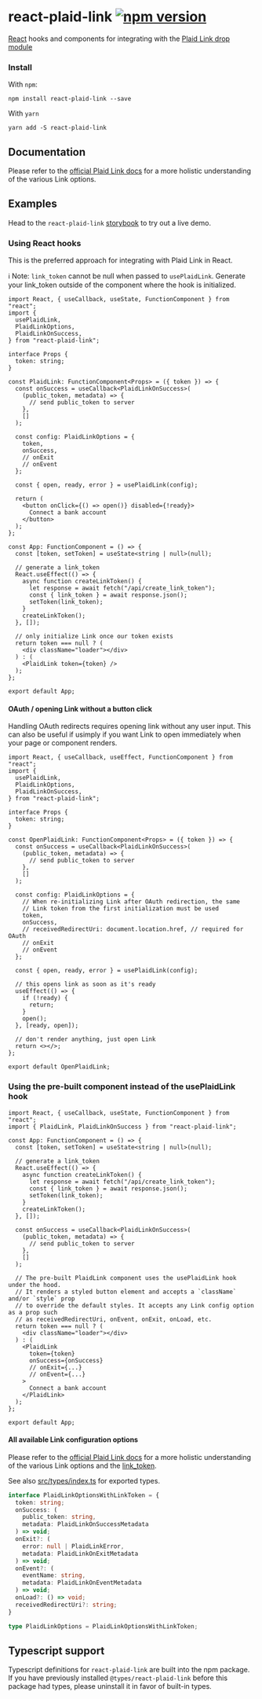 # react-plaid-link [![npm version](https://badge.fury.io/js/react-plaid-link.svg)](http://badge.fury.io/js/react-plaid-link)

[React](https://facebook.github.io/react/) hooks and components for
integrating with the [Plaid Link drop module](https://blog.plaid.com/plaid-link/)

### Install

With `npm`:

```
npm install react-plaid-link --save
```

With `yarn`

```
yarn add -S react-plaid-link
```

## Documentation

Please refer to the [official Plaid Link docs](https://plaid.com/docs/#creating-items-with-plaid-link) for
a more holistic understanding of the various Link options.

## Examples

Head to the `react-plaid-link` [storybook](https://plaid.github.io/react-plaid-link) to try out a live demo.

### Using React hooks

This is the preferred approach for integrating with Plaid Link in React.

ℹ️ Note: `link_token` cannot be null when passed to `usePlaidLink`. Generate your link_token
outside of the component where the hook is initialized.

```tsx
import React, { useCallback, useState, FunctionComponent } from "react";
import {
  usePlaidLink,
  PlaidLinkOptions,
  PlaidLinkOnSuccess,
} from "react-plaid-link";

interface Props {
  token: string;
}

const PlaidLink: FunctionComponent<Props> = ({ token }) => {
  const onSuccess = useCallback<PlaidLinkOnSuccess>(
    (public_token, metadata) => {
      // send public_token to server
    },
    []
  );

  const config: PlaidLinkOptions = {
    token,
    onSuccess,
    // onExit
    // onEvent
  };

  const { open, ready, error } = usePlaidLink(config);

  return (
    <button onClick={() => open()} disabled={!ready}>
      Connect a bank account
    </button>
  );
};

const App: FunctionComponent = () => {
  const [token, setToken] = useState<string | null>(null);

  // generate a link_token
  React.useEffect(() => {
    async function createLinkToken() {
      let response = await fetch("/api/create_link_token");
      const { link_token } = await response.json();
      setToken(link_token);
    }
    createLinkToken();
  }, []);

  // only initialize Link once our token exists
  return token === null ? (
    <div className="loader"></div>
  ) : (
    <PlaidLink token={token} />
  );
};

export default App;
```

#### OAuth / opening Link without a button click

Handling OAuth redirects requires opening link without any user input. This can
also be useful if usimply if you want Link to open immediately when your page
or component renders.

```tsx
import React, { useCallback, useEffect, FunctionComponent } from "react";
import {
  usePlaidLink,
  PlaidLinkOptions,
  PlaidLinkOnSuccess,
} from "react-plaid-link";

interface Props {
  token: string;
}

const OpenPlaidLink: FunctionComponent<Props> = ({ token }) => {
  const onSuccess = useCallback<PlaidLinkOnSuccess>(
    (public_token, metadata) => {
      // send public_token to server
    },
    []
  );

  const config: PlaidLinkOptions = {
    // When re-initializing Link after OAuth redirection, the same
    // Link token from the first initialization must be used
    token,
    onSuccess,
    // receivedRedirectUri: document.location.href, // required for OAuth
    // onExit
    // onEvent
  };

  const { open, ready, error } = usePlaidLink(config);

  // this opens link as soon as it's ready
  useEffect(() => {
    if (!ready) {
      return;
    }
    open();
  }, [ready, open]);

  // don't render anything, just open Link
  return <></>;
};

export default OpenPlaidLink;
```


### Using the pre-built component instead of the usePlaidLink hook

```tsx
import React, { useCallback, useState, FunctionComponent } from "react";
import { PlaidLink, PlaidLinkOnSuccess } from "react-plaid-link";

const App: FunctionComponent = () => {
  const [token, setToken] = useState<string | null>(null);

  // generate a link_token
  React.useEffect(() => {
    async function createLinkToken() {
      let response = await fetch("/api/create_link_token");
      const { link_token } = await response.json();
      setToken(link_token);
    }
    createLinkToken();
  }, []);

  const onSuccess = useCallback<PlaidLinkOnSuccess>(
    (public_token, metadata) => {
      // send public_token to server
    },
    []
  );

  // The pre-built PlaidLink component uses the usePlaidLink hook under the hood.
  // It renders a styled button element and accepts a `className` and/or `style` prop
  // to override the default styles. It accepts any Link config option as a prop such
  // as receivedRedirectUri, onEvent, onExit, onLoad, etc.
  return token === null ? (
    <div className="loader"></div>
  ) : (
    <PlaidLink
      token={token}
      onSuccess={onSuccess}
      // onExit={...}
      // onEvent={...}
    >
      Connect a bank account
    </PlaidLink>
  );
};

export default App;
```

#### All available Link configuration options

Please refer to the [official Plaid Link docs](https://plaid.com/docs/link) for
a more holistic understanding of the various Link options and the [link_token](https://plaid.com/docs/api/tokens/#linktokencreate).

See also [src/types/index.ts](https://github.com/plaid/react-plaid-link/blob/master/src/types/index.ts) for exported types.

```ts
interface PlaidLinkOptionsWithLinkToken = {
  token: string;
  onSuccess: (
    public_token: string,
    metadata: PlaidLinkOnSuccessMetadata
  ) => void;
  onExit?: (
    error: null | PlaidLinkError,
    metadata: PlaidLinkOnExitMetadata
  ) => void;
  onEvent?: (
    eventName: string,
    metadata: PlaidLinkOnEventMetadata
  ) => void;
  onLoad?: () => void;
  receivedRedirectUri?: string;
}

type PlaidLinkOptions = PlaidLinkOptionsWithLinkToken;
```

## Typescript support

Typescript definitions for `react-plaid-link` are built into the npm package. If you have previously installed `@types/react-plaid-link` before this package had types, please uninstall it in favor of built-in types.
